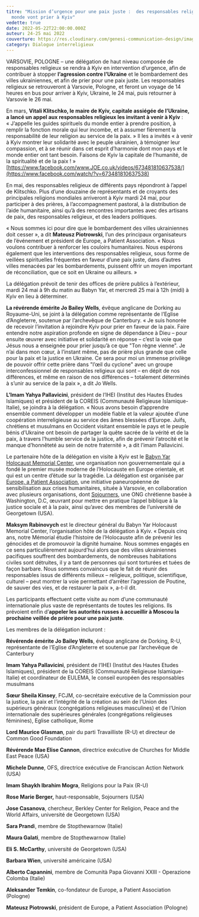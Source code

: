 ```yaml
---
titre: "Mission d’urgence pour une paix juste :  des responsables religieux du
  monde vont prier à Kyiv"
vedette: true
date: 2022-05-22T22:00:00.000Z
auteur: 24-25 mai 2022
couverture: https://res.cloudinary.com/genesi-communication-design/image/upload/v1653291342/IMG-20220523-WA0000_jcudiy.jpg
category: Dialogue interreligieux
---
```

VARSOVIE, POLOGNE –&nbsp;une délégation de haut niveau composée de responsables religieux se rendra à Kyiv en intervention d’urgence, afin de contribuer à stopper **l’agression contre l’Ukraine** et le bombardement des villes ukrainiennes, et afin de prier pour une paix juste. Les responsables religieux se retrouveront à Varsovie, Pologne, et feront un voyage de 14 heures en bus pour arriver à Kyiv, Ukraine, le 24 mai, puis retourner à Varsovie le 26 mai.

En mars, **Vitali Klitschko, le maire de Kyiv, capitale assiégée de l’Ukraine, a lancé un appel aux responsables religieux les invitant à venir à Kyiv**&nbsp;: «&nbsp;J’appelle les guides spirituels du monde entier à prendre position, à remplir la fonction morale qui leur incombe, et à assumer fièrement la responsabilité de leur religion au service de la paix.&nbsp;» Il les a invités «&nbsp;à venir à Kyiv montrer leur solidarité avec le peuple ukrainien, à témoigner leur compassion, et à se réunir dans cet esprit d’harmonie dont mon pays et le monde entier ont tant besoin. Faisons de Kyiv la capitale de l’humanité, de la spiritualité et de la paix&nbsp;!&nbsp;» [https://www.facebook.com/www.JOE.co.uk/videos/673481810637538/](https://www.facebook.com/watch/?v=673481810637538)

En mai, des responsables religieux de différents pays répondront à l’appel de Klitschko. Plus d’une douzaine de représentants et de croyants des principales religions mondiales arriveront à Kyiv mardi 24 mai, pour participer à des prières, à l’accompagnement pastoral, à la distribution de l’aide humanitaire, ainsi qu’à des rencontres importantes avec des artisans de paix, des responsables religieux, et des leaders politiques.

«&nbsp;Nous sommes ici pour dire que le bombardement des villes ukrainiennes doit cesser&nbsp;», a dit **Mateusz Piotrowski**, l’un des principaux organisateurs de l’événement et président de Europe, a Patient Association. «&nbsp;Nous voulons contribuer à renforcer les couloirs humanitaires. Nous espérons également que les interventions des responsables religieux, sous forme de veillées spirituelles fréquentes en faveur d’une paix juste, dans d’autres villes menacées par les bombardements, puissent offrir un moyen important de réconciliation, que ce soit en Ukraine ou ailleurs.&nbsp;»

La délégation prévoit de tenir des offices de prière publics à l’extérieur, mardi 24 mai à 9h du matin au Babyn Yar, et mercredi 25 mai à 12h (midi) à Kyiv en lieu à déterminer.

**La révérende émérite Jo Bailey Wells**, évêque anglicane de Dorking au Royaume-Uni, se joint à la délégation comme représentante de l’Eglise d’Angleterre, soutenue par l’archevêque de Canterbury. «&nbsp;Je suis honorée de recevoir l’invitation à rejoindre Kyiv pour prier en faveur de la paix. Faire entendre notre aspiration profonde en signe de dépendance à Dieu –&nbsp;pour ensuite œuvrer avec initiative et solidarité en réponse&nbsp;– c’est la voie que Jésus nous a enseignée pour prier jusqu’à ce que "Ton règne vienne". Je n’ai dans mon cœur, à l’instant même, pas de prière plus grande que celle pour la paix et la justice en Ukraine. Ce sera pour moi un immense privilège de pouvoir offrir cette prière dans "l’œil du cyclone" avec un groupe interconfessionnel de responsables religieux qui sont –&nbsp;en dépit de nos différences, et même en raison de nos différences&nbsp;– totalement déterminés à s’unir au service de la paix&nbsp;», a dit Jo Wells.

**L’Imam Yahya Pallavicini**, président de l’IHEI (Institut des Hautes Etudes Islamiques) et président de la COREIS (Communauté Religieuse Islamique-Italie), se joindra à la délégation. «&nbsp;Nous avons besoin d’apprendre ensemble comment développer un modèle fiable et la valeur ajoutée d’une coopération interreligieuse au service des âmes blessées d’Europe. Juifs, chrétiens et musulmans en Occident visitant ensemble le pays et le peuple bénis d’Ukraine ont besoin de partager la quête sacrée de la vérité et de la paix, à travers l’humble service de la justice, afin de prévenir l’atrocité et le manque d’honnêteté au sein de notre fraternité&nbsp;», a dit l’imam Pallavicini.

Le partenaire hôte de la délégation en visite à Kyiv est le [Babyn Yar Holocaust Memorial Center](https://babynyar.org/en/about), une organisation non gouvernementale qui a fondé le premier musée moderne de l’Holocauste en Europe orientale, et qui est un centre d’étude sur la tragédie. La délégation est organisée par [Europe, a Patient Association](https://www.europeapatient.com/), une initiative paneuropéenne de sensibilisation aux crises humanitaires, située à Varsovie, en collaboration avec plusieurs organisations, dont [Sojourners](https://sojo.net/join/campaigns/nonviolence-and-peace), une ONG chrétienne basée à Washington, D.C, œuvrant pour mettre en pratique l’appel biblique à la justice sociale et à la paix, ainsi qu’avec des membres de l’université de Georgetown (USA).

**Maksym Rabinovych** est le directeur général du Babyn Yar Holocaust Memorial Center, l’organisation hôte de la délégation à Kyiv. «&nbsp;Depuis cinq ans, notre Mémorial étudie l’histoire de l’Holocauste afin de prévenir les génocides et de promouvoir la dignité humaine. Nous sommes engagés en ce sens particulièrement aujourd’hui alors que des villes ukrainiennes pacifiques souffrent des bombardements, de nombreuses habitations civiles sont détruites, il y a tant de personnes qui sont torturées et tuées de façon barbare. Nous sommes convaincus que le fait de réunir des responsables issus de différents milieux –&nbsp;religieux, politique, scientifique, culturel&nbsp;– peut montrer la voie permettant d’arrêter l’agression de Poutine, de sauver des vies, et de restaurer la paix&nbsp;», a-t-il dit.

Les participants effectuent cette visite au nom d’une communauté internationale plus vaste de représentants de toutes les religions. Ils prévoient enfin d’**appeler les autorités russes à accueillir à Moscou la prochaine veillée de prière pour une paix juste**.

Les membres de la délégation incluront&nbsp;:

**Révérende émérite Jo Bailey Wells**, évêque anglicane de Dorking, R-U, représentante de l’Eglise d’Angleterre et soutenue par l’archevêque de Canterbury

**Imam Yahya Pallavicini**, président de l’IHEI (Institut des Hautes Etudes Islamiques), président de la COREIS (Communauté Religieuse Islamique-Italie) et coordinateur de EULEMA, le conseil européen des responsables musulmans

**Sœur Sheila Kinsey**, FCJM, co-secrétaire exécutive de la Commission pour la justice, la paix et l’intégrité de la création au sein de l’Union des supérieurs généraux (congrégations religieuses masculines) et de l’Union internationale des supérieures générales (congrégations religieuses féminines), Eglise catholique, Rome

**Lord Maurice Glasman**, pair du parti Travailliste (R-U) et directeur de Common Good Foundation

**Révérende Mae Elise Cannon**, directrice exécutive de Churches for Middle East Peace (USA)

**Michele Dunne**, OFS, directrice exécutive de Franciscan Action Network (USA)

**Imam Shaykh Ibrahim Mogra**, Religions pour la Paix (R-U)

**Rose Marie Berger,** haut-responsable, Sojourners (USA)

**Jose Casanova**, chercheur, Berkley Center for Religion, Peace and the World Affairs, université de Georgetown (USA)

**Sara Prand**i, membre de Stopthewarnow (Italie)

**Maura Galati**, membre de Stopthewarnow (Italie)

**Eli S. McCarthy**, université de Georgetown (USA)

**Barbara Wien**, université américaine (USA)

**Alberto Capannini**, membre de Comunità Papa Giovanni XXIII - Operazione Colomba (Italie)

**Aleksander Temkin**, co-fondateur de Europe, a Patient Association (Pologne)

**Mateusz Piotrowski**, président de Europe, a Patient Association (Pologne)